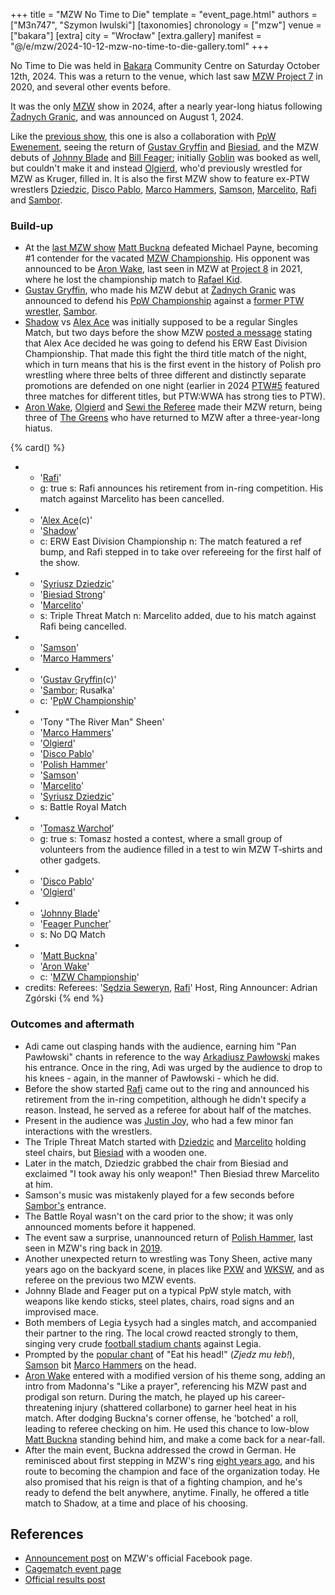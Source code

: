 +++
title = "MZW No Time to Die"
template = "event_page.html"
authors = ["M3n747", "Szymon Iwulski"]
[taxonomies]
chronology = ["mzw"]
venue = ["bakara"]
[extra]
city = "Wrocław"
[extra.gallery]
manifest = "@/e/mzw/2024-10-12-mzw-no-time-to-die-gallery.toml"
+++

No Time to Die was held in [Bakara](@/v/bakara.md) Community Centre on Saturday October 12th, 2024. This was a return to the venue, which last saw [MZW Project 7](@/e/mzw/2020-01-18-mzw-project-7-golden-road.md) in 2020, and several other events before.

<!-- more -->

It was the only [MZW](@/o/mzw.md) show in 2024, after a nearly year-long hiatus following [Żadnych Granic](@/e/ppw/2023-09-23-ppw_mzw-zadnych-granic.md), and was announced on August 1, 2024.

Like the [previous show](@/e/ppw/2023-09-23-ppw_mzw-zadnych-granic.md), this one is also a collaboration with [PpW Ewenement](@/o/ppw.md), seeing the return of [Gustav Gryffin](@/w/gustav-gryffin.md) and [Biesiad](@/w/biesiad.md), and the MZW debuts of [Johnny Blade](@/w/johnny-blade.md) and [Bill Feager](@/w/feager.md); initially [Goblin](@/w/goblin.md) was booked as well, but couldn't make it and instead [Olgierd](@/w/olgierd.md), who'd previously wrestled for MZW as Kruger, filled in.
It is also the first MZW show to feature ex-PTW wrestlers [Dziedzic](@/w/dziedzic.md), [Disco Pablo](@/w/disco-pablo.md), [Marco Hammers](@/w/marco-hammers.md), [Samson](@/w/samson.md), [Marcelito](@/w/marcelito.md), [Rafi](@/w/rafi.md) and [Sambor](@/w/sambor.md).

### Build-up

* At the [last MZW show](@/e/ppw/2023-09-23-ppw_mzw-zadnych-granic.md) [Matt Buckna](@/w/matt-buckna.md) defeated Michael Payne, becoming #1 contender for the vacated [MZW Championship](@/c/mzw-championship.md). His opponent was announced to be [Aron Wake](@/w/aron-wake.md), last seen in MZW at [Project 8](@/e/mzw/2021-08-14-mzw-project-8-golden-road-finals.md) in 2021, where he lost the championship match to [Rafael Kid](@/w/rafael-kid.md).
* [Gustav Gryffin](@/w/gustav-gryffin.md), who made his MZW debut at [Żadnych Granic](@/e/ppw/2023-09-23-ppw_mzw-zadnych-granic.md) was announced to defend his [PpW Championship](@/c/ppw-championship.md) against a [former PTW wrestler](@/a/ptw-exits.md), [Sambor](@/w/sambor.md).
* [Shadow](@/w/shadow.md) vs [Alex Ace](@/w/alex-ace.md) was initially supposed to be a regular Singles Match, but two days before the show MZW [posted a message][ace-belt] stating that Alex Ace decided he was going to defend his ERW East Division Championship. That made this fight the third title match of the night, which in turn means that his is the first event in the history of Polish pro wrestling where three belts of three different and distinctly separate promotions are defended on one night (earlier in 2024 [PTW#5](@/e/ptw/2024-02-03-ptw-5-gold-rush.md) featured three matches for different titles, but PTW:WWA has strong ties to PTW).
* [Aron Wake](@/w/aron-wake.md), [Olgierd](@/w/olgierd.md) and [Sewi the Referee](@/w/sedzia-seweryn.md) made their MZW return, being three of [The Greens](@/a/the-greens.md) who have returned to MZW after a three-year-long hiatus.

{% card() %}
- - '[Rafi](@/w/rafi.md)'
  - g: true
    s: Rafi announces his retirement from in-ring competition. His match against Marcelito has been cancelled.
- - '[Alex Ace](@/w/alex-ace.md)(c)'
  - '[Shadow](@/w/shadow.md)'
  - c: ERW East Division Championship
    n: The match featured a ref bump, and Rafi stepped in to take over refereeing for the first half of the show.
- - '[Syriusz Dziedzic](@/w/dziedzic.md)'
  - '[Biesiad Strong](@/w/biesiad.md)'
  - '[Marcelito](@/w/marcelito.md)'
  - s: Triple Threat Match
    n: Marcelito added, due to his match against Rafi being cancelled.
- - '[Samson](@/w/samson.md)'
  - '[Marco Hammers](@/w/marco-hammers.md)'
- - '[Gustav Gryffin](@/w/gustav-gryffin.md)(c)'
  - '[Sambor](@/w/sambor.md); Rusałka'
  - c: '[PpW Championship](@/c/ppw-championship.md)'
- - 'Tony "The River Man" Sheen'
  - '[Marco Hammers](@/w/marco-hammers.md)'
  - '[Olgierd](@/w/olgierd.md)'
  - '[Disco Pablo](@/w/disco-pablo.md)'
  - '[Polish Hammer](@/w/jedrus-bulecka.md)'
  - '[Samson](@/w/samson.md)'
  - '[Marcelito](@/w/marcelito.md)'
  - '[Syriusz Dziedzic](@/w/dziedzic.md)'
  - s: Battle Royal Match
- - '[Tomasz Warchoł](@/w/tomasz-warchol.md)'
  - g: true
    s: Tomasz hosted a contest, where a small group of volunteers from the audience filled in a test to win MZW T&#8209;shirts and other gadgets.
- - '[Disco Pablo](@/w/disco-pablo.md)'
  - '[Olgierd](@/w/olgierd.md)'
- - '[Johnny Blade](@/w/johnny-blade.md)'
  - '[Feager Puncher](@/w/feager.md)'
  - s: No DQ Match
- - '[Matt Buckna](@/w/matt-buckna.md)'
  - '[Aron Wake](@/w/aron-wake.md)'
  -  c: '[MZW Championship](@/c/mzw-championship.md)'
- credits:
    Referees: '[Sędzia Seweryn](@/w/sedzia-seweryn.md), [Rafi](@/w/rafi.md)'
    Host, Ring Announcer: Adrian Zgórski
{% end %}

### Outcomes and aftermath

* Adi came out clasping hands with the audience, earning him "Pan Pawłowski" chants in reference to the way [Arkadiusz Pawłowski](@/w/pan-pawlowski.md) makes his entrance. Once in the ring, Adi was urged by the audience to drop to his knees - again, in the manner of Pawłowski - which he did.
* Before the show started [Rafi](@/w/rafi.md) came out to the ring and announced his retirement from the in-ring competition, although he didn't specify a reason. Instead, he served as a referee for about half of the matches.
* Present in the audience was [Justin Joy](@/w/justin-joy.md), who had a few minor fan interactions with the wrestlers.
* The Triple Threat Match started with [Dziedzic](@/w/dziedzic.md) and [Marcelito](@/w/marcelito.md) holding steel chairs, but [Biesiad](@/w/biesiad.md) with a wooden one.
* Later in the match, Dziedzic grabbed the chair from Biesiad and exclaimed "I took away his only weapon!" Then Biesiad threw Marcelito at him.
* Samson's music was mistakenly played for a few seconds before [Sambor's](@/w/sambor.md) entrance.
* The Battle Royal wasn't on the card prior to the show; it was only announced moments before it happened.
* The event saw a surprise, unannounced return of [Polish Hammer](@/w/jedrus-bulecka.md), last seen in MZW's ring back in [2019](@/e/mzw/2019-06-01-mzw-project-5-hero.md).
* Another unexpected return to wrestling was Tony Sheen, active many years ago on the backyard scene, in places like [PXW](@/o/pxw.md) and [WKSW](@/o/wksw.md), and as referee on the previous two MZW events.
* Johnny Blade and Feager put on a typical PpW style match, with weapons like kendo sticks, steel plates, chairs, road signs and an improvised mace.
* Both members of Legia Łysych had a singles match, and accompanied their partner to the ring. The local crowd reacted strongly to them, singing very crude [football stadium chants](@/a/polish-wrestling-chants.md#wrestler-specific) against Legia.
* Prompted by the [popular chant](@/a/polish-wrestling-chants.md) of "Eat his head!" (_Zjedz mu łeb!_), [Samson](@/w/samson.md) bit [Marco Hammers](@/w/marco-hammers.md) on the head.
* [Aron Wake](@/w/aron-wake.md) entered with a modified version of his theme song, adding an intro from Madonna's "Like a prayer", referencing his MZW past and prodigal son return. During the match, he played up his career-threatening injury (shattered collarbone) to garner heel heat in his match. After dodging Buckna's corner offense, he 'botched' a roll, leading to referee checking on him. He used this chance to low-blow [Matt Buckna](@/w/matt-buckna.md) standing behind him, and make a come back for a near-fall.
* After the main event, Buckna addressed the crowd in German. He reminisced about first stepping in MZW's ring [eight years ago](@/e/mzw/2016-11-05-mzw-revolution.md), and his route to becoming the champion and face of the organization today. He also promised that his reign is that of a fighting champion, and he's ready to defend the belt anywhere, anytime. Finally, he offered a title match to Shadow, at a time and place of his choosing.

## References

* [Announcement post](https://www.facebook.com/photo/?fbid=893308346160890&set=a.548442050647523) on MZW's official Facebook page.
* [Cagematch event page](https://www.cagematch.net/?id=1&nr=402888)
* [Official results post](https://www.facebook.com/ManiacZoneWrestling/posts/pfbid0xvscovNeQy1cRGucusxTL5gQ5dPAYbgRJLs1apxgY9VQ7CxwdR4C9yNFPbiQWYjkl)

[ace-belt]: https://www.facebook.com/ManiacZoneWrestling/posts/pfbid02AUDkH8aw2xrUgS6Z7agpRns9qNjRSDwJ9q4ZBR1KyKaRTB3kfNcWNvhrLShrYqx9l
